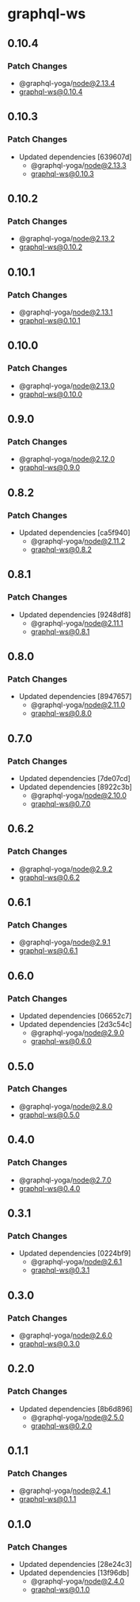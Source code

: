 # graphql-ws

## 0.10.4

### Patch Changes

- @graphql-yoga/node@2.13.4
- graphql-ws@0.10.4

## 0.10.3

### Patch Changes

- Updated dependencies [639607d]
  - @graphql-yoga/node@2.13.3
  - graphql-ws@0.10.3

## 0.10.2

### Patch Changes

- @graphql-yoga/node@2.13.2
- graphql-ws@0.10.2

## 0.10.1

### Patch Changes

- @graphql-yoga/node@2.13.1
- graphql-ws@0.10.1

## 0.10.0

### Patch Changes

- @graphql-yoga/node@2.13.0
- graphql-ws@0.10.0

## 0.9.0

### Patch Changes

- @graphql-yoga/node@2.12.0
- graphql-ws@0.9.0

## 0.8.2

### Patch Changes

- Updated dependencies [ca5f940]
  - @graphql-yoga/node@2.11.2
  - graphql-ws@0.8.2

## 0.8.1

### Patch Changes

- Updated dependencies [9248df8]
  - @graphql-yoga/node@2.11.1
  - graphql-ws@0.8.1

## 0.8.0

### Patch Changes

- Updated dependencies [8947657]
  - @graphql-yoga/node@2.11.0
  - graphql-ws@0.8.0

## 0.7.0

### Patch Changes

- Updated dependencies [7de07cd]
- Updated dependencies [8922c3b]
  - @graphql-yoga/node@2.10.0
  - graphql-ws@0.7.0

## 0.6.2

### Patch Changes

- @graphql-yoga/node@2.9.2
- graphql-ws@0.6.2

## 0.6.1

### Patch Changes

- @graphql-yoga/node@2.9.1
- graphql-ws@0.6.1

## 0.6.0

### Patch Changes

- Updated dependencies [06652c7]
- Updated dependencies [2d3c54c]
  - @graphql-yoga/node@2.9.0
  - graphql-ws@0.6.0

## 0.5.0

### Patch Changes

- @graphql-yoga/node@2.8.0
- graphql-ws@0.5.0

## 0.4.0

### Patch Changes

- @graphql-yoga/node@2.7.0
- graphql-ws@0.4.0

## 0.3.1

### Patch Changes

- Updated dependencies [0224bf9]
  - @graphql-yoga/node@2.6.1
  - graphql-ws@0.3.1

## 0.3.0

### Patch Changes

- @graphql-yoga/node@2.6.0
- graphql-ws@0.3.0

## 0.2.0

### Patch Changes

- Updated dependencies [8b6d896]
  - @graphql-yoga/node@2.5.0
  - graphql-ws@0.2.0

## 0.1.1

### Patch Changes

- @graphql-yoga/node@2.4.1
- graphql-ws@0.1.1

## 0.1.0

### Patch Changes

- Updated dependencies [28e24c3]
- Updated dependencies [13f96db]
  - @graphql-yoga/node@2.4.0
  - graphql-ws@0.1.0

